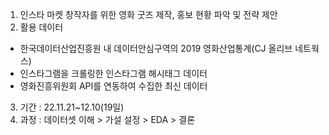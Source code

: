 
1. 인스타 마켓 창작자를 위한 영화 굿즈 제작, 홍보 현황 파악 및 전략 제안
2. 활용 데이터 
* 한국데이터산업진흥원 내 데이터안심구역의 2019 영화산업통계(CJ 올리브 네트웍스)
* 인스타그램을 크롤링한 인스타그램 해시태그 데이터
* 영화진흥위원회 API를 연동하여 수집한 최신 데이터
3. 기간 : 22.11.21~12.10(19일)
4. 과정 : 데이터셋 이해 > 가설 설정 > EDA > 결론
